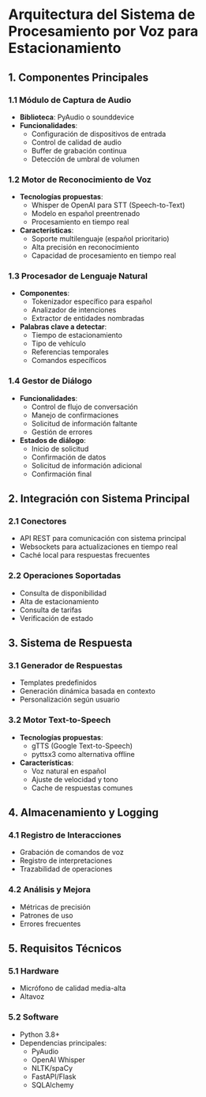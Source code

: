 # Arquitectura del Sistema de Procesamiento por Voz para Estacionamiento

## 1. Componentes Principales

### 1.1 Módulo de Captura de Audio
- **Biblioteca**: PyAudio o sounddevice
- **Funcionalidades**:
  - Configuración de dispositivos de entrada
  - Control de calidad de audio
  - Buffer de grabación continua
  - Detección de umbral de volumen

### 1.2 Motor de Reconocimiento de Voz
- **Tecnologías propuestas**:
  - Whisper de OpenAI para STT (Speech-to-Text)
  - Modelo en español preentrenado
  - Procesamiento en tiempo real
- **Características**:
  - Soporte multilenguaje (español prioritario)
  - Alta precisión en reconocimiento
  - Capacidad de procesamiento en tiempo real

### 1.3 Procesador de Lenguaje Natural
- **Componentes**:
  - Tokenizador específico para español
  - Analizador de intenciones
  - Extractor de entidades nombradas
- **Palabras clave a detectar**:
  - Tiempo de estacionamiento
  - Tipo de vehículo
  - Referencias temporales
  - Comandos específicos

### 1.4 Gestor de Diálogo
- **Funcionalidades**:
  - Control de flujo de conversación
  - Manejo de confirmaciones
  - Solicitud de información faltante
  - Gestión de errores
- **Estados de diálogo**:
  - Inicio de solicitud
  - Confirmación de datos
  - Solicitud de información adicional
  - Confirmación final

## 2. Integración con Sistema Principal

### 2.1 Conectores
- API REST para comunicación con sistema principal
- Websockets para actualizaciones en tiempo real
- Caché local para respuestas frecuentes

### 2.2 Operaciones Soportadas
- Consulta de disponibilidad
- Alta de estacionamiento
- Consulta de tarifas
- Verificación de estado

## 3. Sistema de Respuesta

### 3.1 Generador de Respuestas
- Templates predefinidos
- Generación dinámica basada en contexto
- Personalización según usuario

### 3.2 Motor Text-to-Speech
- **Tecnologías propuestas**:
  - gTTS (Google Text-to-Speech)
  - pyttsx3 como alternativa offline
- **Características**:
  - Voz natural en español
  - Ajuste de velocidad y tono
  - Cache de respuestas comunes

## 4. Almacenamiento y Logging

### 4.1 Registro de Interacciones
- Grabación de comandos de voz
- Registro de interpretaciones
- Trazabilidad de operaciones

### 4.2 Análisis y Mejora
- Métricas de precisión
- Patrones de uso
- Errores frecuentes

## 5. Requisitos Técnicos

### 5.1 Hardware
- Micrófono de calidad media-alta
- Altavoz 

### 5.2 Software
- Python 3.8+
- Dependencias principales:
  - PyAudio
  - OpenAI Whisper
  - NLTK/spaCy
  - FastAPI/Flask
  - SQLAlchemy
